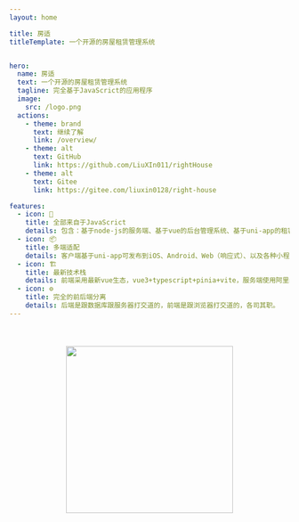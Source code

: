 ```yaml
---
layout: home

title: 房适
titleTemplate: 一个开源的房屋租赁管理系统


hero:
  name: 房适
  text: 一个开源的房屋租赁管理系统
  tagline: 完全基于JavaScrict的应用程序
  image:
    src: /logo.png
  actions:
    - theme: brand
      text: 继续了解
      link: /overview/
    - theme: alt
      text: GitHub
      link: https://github.com/LiuXIn011/rightHouse
    - theme: alt
      text: Gitee
      link: https://gitee.com/liuxin0128/right-house

features:
  - icon: 💯
    title: 全部来自于JavaScrict
    details: 包含：基于node-js的服务端、基于vue的后台管理系统、基于uni-app的租客端和房东端。
  - icon: 📦
    title: 多端适配
    details: 客户端基于uni-app可发布到iOS、Android、Web（响应式）、以及各种小程序（微信/支付宝/百度/头条/飞书/QQ/快手/钉钉/淘宝）、快应用等多个平台。
  - icon: 🏗
    title: 最新技术栈
    details: 前端采用最新vue生态，vue3+typescript+pinia+vite，服务端使用阿里node-js开发框架：egg.js。
  - icon: ⚙️
    title: 完全的前后端分离
    details: 后端是跟数据库跟服务器打交道的，前端是跟浏览器打交道的，各司其职。
---
```

<style>
:root {
  --vp-home-hero-name-color: transparent;
  --vp-home-hero-name-background: -webkit-linear-gradient(120deg, #bd34fe 30%, #41d1ff);

  /* --vp-home-hero-image-background-image: linear-gradient(-45deg, #bd34fe 50%, #47caff 50%);
  --vp-home-hero-image-filter: blur(40px); */
}

@media (min-width: 640px) {
  :root {
    --vp-home-hero-image-filter: blur(56px);
  }
}

@media (min-width: 960px) {
  :root {
    --vp-home-hero-image-filter: blur(72px);
  }
}
</style>
<script setup>
import axios from 'axios'
  axios.get("https://server.liuxin-dev.cn/api/docView/getDocInfo?type=1")
</script>

<p align="center" style="margin-top:50px;">
  <a href="https://www.upyun.com/?utm_source=lianmeng&utm_medium=referral">
    <img width="300" src="/youpai.png"/>
  </a>
</p>
